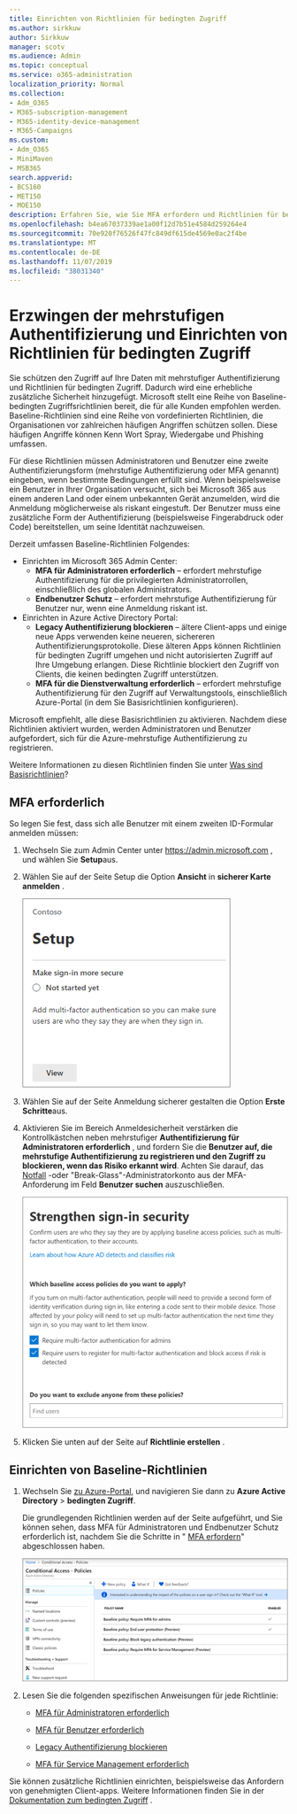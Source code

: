 ```yaml
---
title: Einrichten von Richtlinien für bedingten Zugriff
ms.author: sirkkuw
author: Sirkkuw
manager: scotv
ms.audience: Admin
ms.topic: conceptual
ms.service: o365-administration
localization_priority: Normal
ms.collection:
- Adm_O365
- M365-subscription-management
- M365-identity-device-management
- M365-Campaigns
ms.custom:
- Adm_O365
- MiniMaven
- MSB365
search.appverid:
- BCS160
- MET150
- MOE150
description: Erfahren Sie, wie Sie MFA erfordern und Richtlinien für bedingten Zugriff für Microsoft 365 Business einrichten.
ms.openlocfilehash: b4ea67037339ae1a00f12d7b51e4584d259264e4
ms.sourcegitcommit: 70e920f76526f47fc849df615de4569e0ac2f4be
ms.translationtype: MT
ms.contentlocale: de-DE
ms.lasthandoff: 11/07/2019
ms.locfileid: "38031340"
---
```

# <a name="require-multi-factor-authentication-and-set-up-conditional-access-policies"></a>Erzwingen der mehrstufigen Authentifizierung und Einrichten von Richtlinien für bedingten Zugriff

Sie schützen den Zugriff auf Ihre Daten mit mehrstufiger Authentifizierung und Richtlinien für bedingten Zugriff. Dadurch wird eine erhebliche zusätzliche Sicherheit hinzugefügt. Microsoft stellt eine Reihe von Baseline-bedingten Zugriffsrichtlinien bereit, die für alle Kunden empfohlen werden. Baseline-Richtlinien sind eine Reihe von vordefinierten Richtlinien, die Organisationen vor zahlreichen häufigen Angriffen schützen sollen. Diese häufigen Angriffe können Kenn Wort Spray, Wiedergabe und Phishing umfassen.

Für diese Richtlinien müssen Administratoren und Benutzer eine zweite Authentifizierungsform (mehrstufige Authentifizierung oder MFA genannt) eingeben, wenn bestimmte Bedingungen erfüllt sind. Wenn beispielsweise ein Benutzer in Ihrer Organisation versucht, sich bei Microsoft 365 aus einem anderen Land oder einem unbekannten Gerät anzumelden, wird die Anmeldung möglicherweise als riskant eingestuft. Der Benutzer muss eine zusätzliche Form der Authentifizierung (beispielsweise Fingerabdruck oder Code) bereitstellen, um seine Identität nachzuweisen. 

Derzeit umfassen Baseline-Richtlinien Folgendes:
- Einrichten im Microsoft 365 Admin Center:
    - **MFA für Administratoren erforderlich** – erfordert mehrstufige Authentifizierung für die privilegierten Administratorrollen, einschließlich des globalen Administrators.
    - **Endbenutzer Schutz** – erfordert mehrstufige Authentifizierung für Benutzer nur, wenn eine Anmeldung riskant ist. 
- Einrichten in Azure Active Directory Portal:
    - **Legacy Authentifizierung blockieren** – ältere Client-apps und einige neue Apps verwenden keine neueren, sichereren Authentifizierungsprotokolle. Diese älteren Apps können Richtlinien für bedingten Zugriff umgehen und nicht autorisierten Zugriff auf Ihre Umgebung erlangen. Diese Richtlinie blockiert den Zugriff von Clients, die keinen bedingten Zugriff unterstützen. 
    - **MFA für die Dienstverwaltung erforderlich** – erfordert mehrstufige Authentifizierung für den Zugriff auf Verwaltungstools, einschließlich Azure-Portal (in dem Sie Basisrichtlinien konfigurieren). 

Microsoft empfiehlt, alle diese Basisrichtlinien zu aktivieren. Nachdem diese Richtlinien aktiviert wurden, werden Administratoren und Benutzer aufgefordert, sich für die Azure-mehrstufige Authentifizierung zu registrieren.

Weitere Informationen zu diesen Richtlinien finden Sie unter [Was sind Basisrichtlinien](https://docs.microsoft.com/azure/active-directory/conditional-access/concept-baseline-protection)?


## <a name="require-mfa"></a>MFA erforderlich

So legen Sie fest, dass sich alle Benutzer mit einem zweiten ID-Formular anmelden müssen:

1. Wechseln Sie zum Admin Center unter <a href="https://go.microsoft.com/fwlink/p/?linkid=837890" target="_blank">https://admin.microsoft.com</a> , und wählen Sie **Setup**aus.

2. Wählen Sie auf der Seite Setup die Option **Ansicht** in **sicherer Karte anmelden** .


    ![Anmelden sicherer Karten.](media/setupmfa.png)
3. Wählen Sie auf der Seite Anmeldung sicherer gestalten die Option **Erste Schritte**aus.
 
4. Aktivieren Sie im Bereich Anmeldesicherheit verstärken die Kontrollkästchen neben mehrstufiger **Authentifizierung für Administratoren erforderlich** , und fordern Sie die **Benutzer auf, die mehrstufige Authentifizierung zu registrieren und den Zugriff zu blockieren, wenn das Risiko erkannt wird**.
    Achten Sie darauf, das [Notfall](m365-campaigns-protect-admin-accounts.md#create-an-emergency-admin-account) -oder "Break-Glass"-Administratorkonto aus der MFA-Anforderung im Feld **Benutzer suchen** auszuschließen.
    
    ![Stärkung der Sing-in-Sicherheitsseite.](media/requiremfa.png)

5. Klicken Sie unten auf der Seite auf **Richtlinie erstellen** .

## <a name="set-up-baseline-policies"></a>Einrichten von Baseline-Richtlinien

1. Wechseln Sie [zu Azure-Portal](https://portal.azure.com), und navigieren Sie dann zu **Azure Active Directory** \> **bedingten Zugriff**.
    
    Die grundlegenden Richtlinien werden auf der Seite aufgeführt, und Sie können sehen, dass MFA für Administratoren und Endbenutzer Schutz erforderlich ist, nachdem Sie die Schritte in " [MFA erfordern](#require-mfa)" abgeschlossen haben.

    ![Seite, auf der Basisrichtlinien für bedingten Zugriff aufgelistet werden.](media/casettings.png)
2. Lesen Sie die folgenden spezifischen Anweisungen für jede Richtlinie:

    - [MFA für Administratoren erforderlich](https://docs.microsoft.com/azure/active-directory/conditional-access/howto-baseline-protect-administrators)

       
    -   [MFA für Benutzer erforderlich](https://docs.microsoft.com/azure/active-directory/conditional-access/howto-baseline-protect-end-users)  
    - [Legacy Authentifizierung blockieren](https://docs.microsoft.com/azure/active-directory/conditional-access/howto-baseline-protect-legacy-auth)
    - [MFA für Service Management erforderlich](https://docs.microsoft.com/azure/active-directory/conditional-access/howto-baseline-protect-azure)

Sie können zusätzliche Richtlinien einrichten, beispielsweise das Anfordern von genehmigten Client-apps. Weitere Informationen finden Sie in der [Dokumentation zum bedingten Zugriff](https://docs.microsoft.com/azure/active-directory/conditional-access/) .
